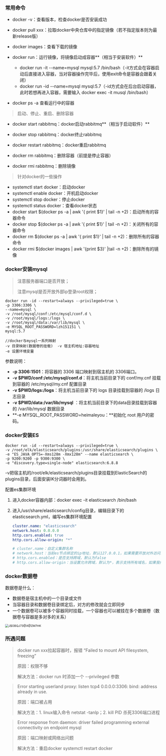 ### 常用命令

- docker -v：查看版本，检查docker是否安装成功

- docker pull xxx：拉取docker中央仓库中的指定镜像（若不指定版本则为最新release版）

- docker images：查看下载的镜像

- docker run：运行镜像，将镜像启动成容器**（相当于安装软件）**
  - docker run -it --name=mysql mysql:5.7 /bin/bash（-it方式会在容器启动后直接进入容器，当对容器操作完毕后，使用exit命令是容器会跟着关闭）
  - docker run -id --name=mysql mysql:5.7（-id方式会在后台启动容器，此时若想再进入容器，需要输入 docker exec -it musql /bin/bash）
- docker ps -a 查看运行中的容器

> 启动、停止、重启、删除容器

- docker start rabbitmq：docker启动rabbitmq**（相当于启动软件）**
- docker stop rabbitmq：docker终止rabbitmq
- docker restart rabbitmq：docker重启rabbitmq

- docker rm rabbitmq：删除容器（前提是停止容器）
- docker rmi rabbitmq：删除镜像

> 针对docker的一些操作

- systemctl start docker：启动docker
- systemctl enable docker：开机启动docker
- systemctl stop docker：停止docker
- systemctl status docker：查看docker状态
- docker start $(docker ps -a | awk '{ print $1}' | tail -n +2)：启动所有的容器命令
- docker stop $(docker ps -a | awk '{ print $1}' | tail -n +2)：关闭所有的容器命令
- docker rm $(docker ps -a | awk '{ print $1}' | tail -n +2)：删除所有的容器命令
- docker rmi $(docker images | awk '{print $3}' |tail -n +2)：删除所有的镜像



### docker安装mysql

> 注意服务器端口是否开放；
>
> 注意mysql是否开放外部ip登录root权限；

~~~ shell
docker run -id --restart=always --privileged=true \
-p 3306:3306 \
--name=mysql \
-v /root/mysql/conf:/etc/mysql/conf.d \
-v /root/mysql/logs:/logs \
-v /root/mysql/data:/var/lib/mysql \
-e MYSQL_ROOT_PASSWORD=lzh151151 \
mysql:5.7

//docker与mysql一系列映射
-v 目录映射(数据卷的挂载)  -v 宿主机地址:容器地址
-e 设置环境变量
~~~

参数说明：

- **-p 3306:1501**：将容器的 3306 端口映射到宿主机的 3306端口。
- **-v $PWD/conf:/etc/mysql/conf.d**：将主机当前目录下的 conf/my.cnf 挂载到容器的 /etc/mysql/my.cnf 配置目录
- **-v $PWD/logs:/logs**：将主机当前目录下的 logs 目录挂载到容器的 /logs 日志目录
- **-v $PWD/data:/var/lib/mysql** ：将主机当前目录下的data目录挂载到容器的 /var/lib/mysql 数据目录
- **-e MYSQL_ROOT_PASSWORD=heimaleyou：**初始化 root 用户的密码。 



### docker安装ES

~~~ shell
docker run -id --restart=always --privileged=true \
-v /root/elk/elasticsearch/plugins:/usr/share/elasticsearch/plugins \
-e "ES_JAVA_OPTS=-Xms128m -Xmx128m" --name elasticsearch \
-p 9200:9200 -p 9300:9300 \
-e "discovery.type=single-node" elasticsearch:6.8.8
~~~

-v把宿主机的/root/elk/elasticsearch/plugins目录挂载到ElasticSearch的plugins目录，后面安装IK分词器时会用到。

配置es集群环境

1. 进入docker容器内部：docker exec -it elasticsearch /bin/bash

2. 进入/usr/share/elasticsearch/config目录，编辑目录下的elasticsearch.yml，编写es集群环境配置

   ~~~ yml
   cluster.name: "elasticsearch"   
   network.host: 0.0.0.0
   http.cors.enabled: true
   http.cors.allow-origin: "*"
   
   # cluster.name：自定义集群名称
   # network.host：当前es节点绑定的ip地址，默认127.0.0.1，如果需要开放对外访问这个属性必须设置。
   # http.cors.enabled：是否支持跨域，默认为false
   # http.cors.allow-origin：当设置允许跨域，默认为*，表示支持所有域名，如果我们只是允许某些网站能访问，那么可以使用正则表达式
   ~~~

   



### docker数据卷

数据卷是什么：

- 数据卷是宿主机中的一个目录或文件
- 当容器目录和数据卷目录绑定后，对方的修改就会立即同步
- 一个数据卷可以被多个容器同时挂载，一个容器也可以被挂在多个数据卷（数据卷与容器是多对多的关系）

<img src="E:\Study\Mynotes\MyNotes\img\J$OBQJ73@A@ZM7HK.png" alt="J$OBQJ73@A@ZM7HK" style="zoom:67%;" />







### 所遇问题

> docker run xxx拉起容器时，报错 “Failed to mount API filesystem, freezing” 
>
> 原因：权限不够
>
> 解决方法：docker run 时添加一个 --privileged 参数



> Error starting userland proxy: listen tcp4 0.0.0.0:3306: bind: address already in use.
>
> 原因：端口被占用
>
> 解决方法：1. linux输入命令 netstat -tanlp；2. kill PID 杀死3306端口进程



> Error response from daemon: driver failed programming external connectivity on endpoint mysql
>
> 原因：端口映射或网络出问题
>
> 解决方法：重启docker    systemctl restart docker 



